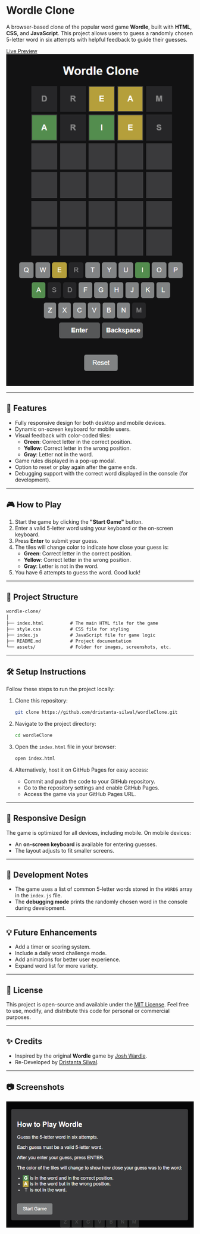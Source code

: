 # Wordle Clone

A browser-based clone of the popular word game **Wordle**, built with **HTML**, **CSS**, and **JavaScript**. This project allows users to guess a randomly chosen 5-letter word in six attempts with helpful feedback to guide their guesses.


[Live Preview](https://dristanta-silwal.github.io/wordleClone/)
![Screenshot](assets/gameplay.png)

---

## 🚀 Features

- Fully responsive design for both desktop and mobile devices.
- Dynamic on-screen keyboard for mobile users.
- Visual feedback with color-coded tiles:
  - **Green**: Correct letter in the correct position.
  - **Yellow**: Correct letter in the wrong position.
  - **Gray**: Letter not in the word.
- Game rules displayed in a pop-up modal.
- Option to reset or play again after the game ends.
- Debugging support with the correct word displayed in the console (for development).

---

## 🎮 How to Play

1. Start the game by clicking the **"Start Game"** button.
2. Enter a valid 5-letter word using your keyboard or the on-screen keyboard.
3. Press **Enter** to submit your guess.
4. The tiles will change color to indicate how close your guess is:
   - **Green**: Correct letter in the correct position.
   - **Yellow**: Correct letter in the wrong position.
   - **Gray**: Letter is not in the word.
5. You have 6 attempts to guess the word. Good luck!

---

## 📂 Project Structure

```
wordle-clone/
│
├── index.html          # The main HTML file for the game
├── style.css           # CSS file for styling
├── index.js            # JavaScript file for game logic
├── README.md           # Project documentation
└── assets/             # Folder for images, screenshots, etc.
```

---

## 🛠️ Setup Instructions

Follow these steps to run the project locally:

1. Clone this repository:
   ```bash
   git clone https://github.com/dristanta-silwal/wordleClone.git
   ```

2. Navigate to the project directory:
   ```bash
   cd wordleClone
   ```

3. Open the `index.html` file in your browser:
   ```bash
   open index.html
   ```

4. Alternatively, host it on GitHub Pages for easy access:
   - Commit and push the code to your GitHub repository.
   - Go to the repository settings and enable GitHub Pages.
   - Access the game via your GitHub Pages URL.

---

## 📱 Responsive Design

The game is optimized for all devices, including mobile. On mobile devices:
- An **on-screen keyboard** is available for entering guesses.
- The layout adjusts to fit smaller screens.

---

## 📝 Development Notes

- The game uses a list of common 5-letter words stored in the `WORDS` array in the `index.js` file.
- The **debugging mode** prints the randomly chosen word in the console during development.

---

## 💡 Future Enhancements

- Add a timer or scoring system.
- Include a daily word challenge mode.
- Add animations for better user experience.
- Expand word list for more variety.

---

## 📄 License

This project is open-source and available under the [MIT License](LICENSE). Feel free to use, modify, and distribute this code for personal or commercial purposes.

---

## ✨ Credits

- Inspired by the original **Wordle** game by [Josh Wardle](https://www.nytimes.com/games/wordle/index.html).
- Re-Developed by [Dristanta Silwal](https://github.com/dristanta-silwal).

---

## 📷 Screenshots
![Screenshot](assets/instruction.png)